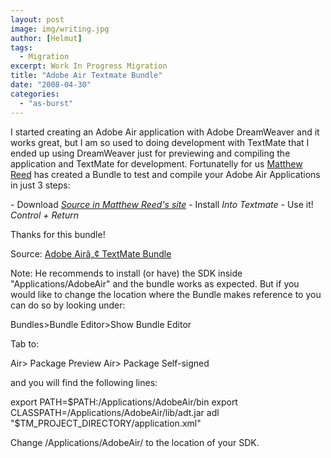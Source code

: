 ```yaml
---
layout: post
image: img/writing.jpg
author: [Helmut]
tags:
  - Migration
excerpt: Work In Progress Migration
title: "Adobe Air Textmate Bundle"
date: "2008-04-30"
categories: 
  - "as-burst"
---
```


I started creating an Adobe Air application with Adobe DreamWeaver and it works great, but I am so used to doing development with TextMate that I ended up using DreamWeaver just for previewing and compiling the application and TextMate for development. Fortunatelly for us [Matthew Reed](http://www.towerkraut.com/) has created a Bundle to test and compile your Adobe Air Applications in just 3 steps:

\- Download [_Source in Matthew Reed's site_](http://www.towerkraut.com/files/Air.tmbundle.zip) - Install _Into Textmate_ - Use it! _Control + Return_

Thanks for this bundle!

Source: [Adobe Airâ„¢ TextMate Bundle](http://www.towerkraut.com/adobe-air-textmate-bundle/)

Note: He recommends to install (or have) the SDK inside "Applications/AdobeAir" and the bundle works as expected. But if you would like to change the location where the Bundle makes reference to you can do so by looking under:

Bundles>Bundle Editor>Show Bundle Editor

Tab to:

Air> Package Preview Air> Package Self-signed

and you will find the following lines:

export PATH=$PATH:/Applications/AdobeAir/bin export CLASSPATH=/Applications/AdobeAir/lib/adt.jar adl "$TM\_PROJECT\_DIRECTORY/application.xml"

Change /Applications/AdobeAir/ to the location of your SDK.
